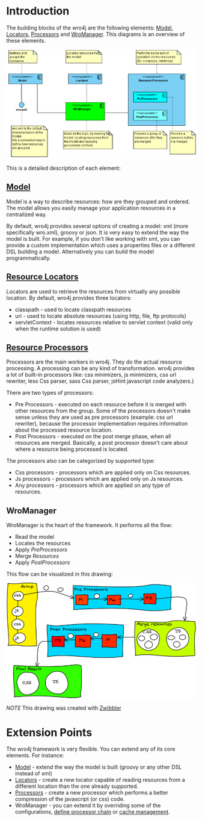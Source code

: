 # Introduction
The building blocks of the wro4j are the following elements: [Model](WroModel.md), [Locators](ResourceTypes.md), [Processors](ProcessorsManagement.md) and [WroManager](WroManager.md). This diagrams is an overview of these elements.

[![Design Overview](img/DesignOverview.png)](img/DesignOverview.png)

This is a detailed description of each element:

## [Model](WroModel.md)
Model is a way to describe resources: how are they grouped and ordered. The model allows you easily manage your application resources in a centralized way.  

By default, wro4j provides several options of creating a model:  xml (more specifically wro.xml), groovy or json. It is very easy to extend the way the model is built. For example, if you don't like working with xml, you can provide a custom implementation which uses a properties files or a different DSL building a model. Alternatively you can build the model programmatically.

## [Resource Locators](ResourceTypes.md) 
Locators are used to retrieve the resources from virtually any possible location. By default, wro4j provides three locators: 
* classpath - used to locate classpath resources
* uri - used to locate absolute resources (using http, file, ftp protocols)
* servletContext - locates resources relative to servlet context (valid only when the runtime solution is used)

## [Resource Processors](ProcessorsManagement.md)
Processors are the main workers in wro4j. They do the actual resource processing. A processing can be any kind of transformation. wro4j provides a lot of built-in processors like: css minimizers, js minimizers, css url rewriter, less Css parser, sass Css parser, jsHint javascript code analyzers.)

There are two types of processors:
* Pre Processors - executed on each resource before it is merged with other resources from the group. Some of the processors doesn't make sense unless they are used as pre processors (example: css url rewriter), because the processor implementation requires information about the processed resource location.
* Post Processors - executed on the post merge phase, when all resources are merged. Basically, a post processor doesn't care about where a resource being processed is located.  

The processors also can be categorized by supported type:
* Css processors - processors which are applied only on Css resources.
* Js processors - processors which are applied only on Js resources.
* Any processors - processors which are applied on any type of resources. 

## WroManager 
WroManager is the heart of the framework. It performs all the flow:
* Read the model
* Locates the resources
* Apply _PreProcessors_
* Merge _Resources_
* Apply _PostProcessors_

This flow can be visualized in this drawing:

[![Wro4j Process](img/wro4j-process.png)](img/wro4j-process.png)

_NOTE_ 
This drawing was created with [Zwibbler](http://zwibbler.com/)

# Extension Points 
The wro4j framework is very flexible. You can extend any of its core elements. For instance:
* [Model](WroModel.md) - extend the way the model is built (groovy or any other DSL instead of xml)
* [Locators](ResourceTypes.md) - create a new locator capable of reading resources from a different location than the one already supported.
* [Processors](ResourceProcessors.md) - create a new processor which performs a better compression of the javascript (or css) code.
* WroManager - you can extend it by overriding some of the configurations, [define processor chain](ProcessorsManagement.md) or [cache management](ExtendingCachingImplementation.md).
